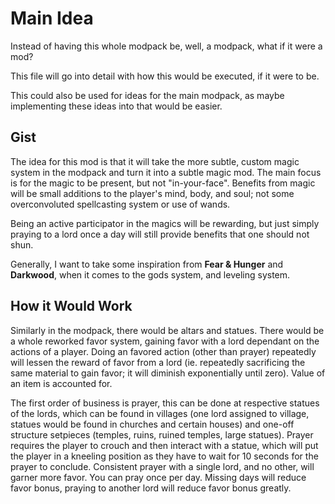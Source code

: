 # Main Idea
Instead of having this whole modpack be, well, a modpack, what if it were a mod?

This file will go into detail with how this would be executed, if it were to be.

This could also be used for ideas for the main modpack, as maybe implementing these ideas into that would be easier.

## Gist
The idea for this mod is that it will take the more subtle, custom magic system in the modpack and turn it into a subtle magic mod. The main focus is for the magic to be present, but not "in-your-face". Benefits from magic will be small additions to the player's mind, body, and soul; not some overconvoluted spellcasting system or use of wands.

Being an active participator in the magics will be rewarding, but just simply praying to a lord once a day will still provide benefits that one should not shun.

Generally, I want to take some inspiration from **Fear & Hunger** and **Darkwood**, when it comes to the gods system, and leveling system.

## How it Would Work
Similarly in the modpack, there would be altars and statues. There would be a whole reworked favor system, gaining favor with a lord dependant on the actions of a player. Doing an favored action (other than prayer) repeatedly will lessen the reward of favor from a lord (ie. repeatedly sacrificing the same material to gain favor; it will diminish exponentially until zero). Value of an item is accounted for.

The first order of business is prayer, this can be done at respective statues of the lords, which can be found in villages (one lord assigned to village, statues would be found in churches and certain houses) and one-off structure setpieces (temples, ruins, ruined temples, large statues). Prayer requires the player to crouch and then interact with a statue, which will put the player in a kneeling position as they have to wait for 10 seconds for the prayer to conclude. Consistent prayer with a single lord, and no other, will garner more favor. You can pray once per day. Missing days will reduce favor bonus, praying to another lord will reduce favor bonus greatly.

